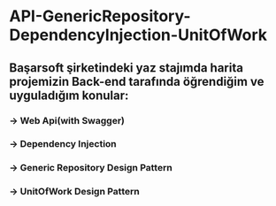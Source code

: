 # API-GenericRepository-DependencyInjection-UnitOfWork
## Başarsoft şirketindeki yaz stajımda harita projemizin Back-end tarafında öğrendiğim ve uyguladığım konular:

### -> Web Api(with Swagger) 
### -> Dependency Injection 
### -> Generic Repository Design Pattern
### -> UnitOfWork Design Pattern 
